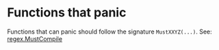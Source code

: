 # Functions that panic
Functions that can panic should follow the signature `MustXXYZ(...)`. See:
[regex.MustCompile](https://golang.org/src/regexp/regexp.go?s=10768:10804#L298)

